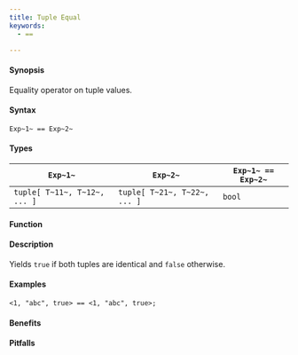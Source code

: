 ```yaml
---
title: Tuple Equal
keywords:
  - ==

---
```


#### Synopsis

Equality operator on tuple values.

#### Syntax

`Exp~1~ == Exp~2~`

#### Types


| `Exp~1~`                      |  `Exp~2~`                      | `Exp~1~ == Exp~2~` |
| --- | --- | --- |
| `tuple[ T~11~, T~12~, ... ]` |  `tuple[ T~21~, T~22~, ... ]` | `bool`              |


#### Function

#### Description

Yields `true` if both tuples are identical and `false` otherwise.

#### Examples

```rascal-shell
<1, "abc", true> == <1, "abc", true>;
```

#### Benefits

#### Pitfalls


